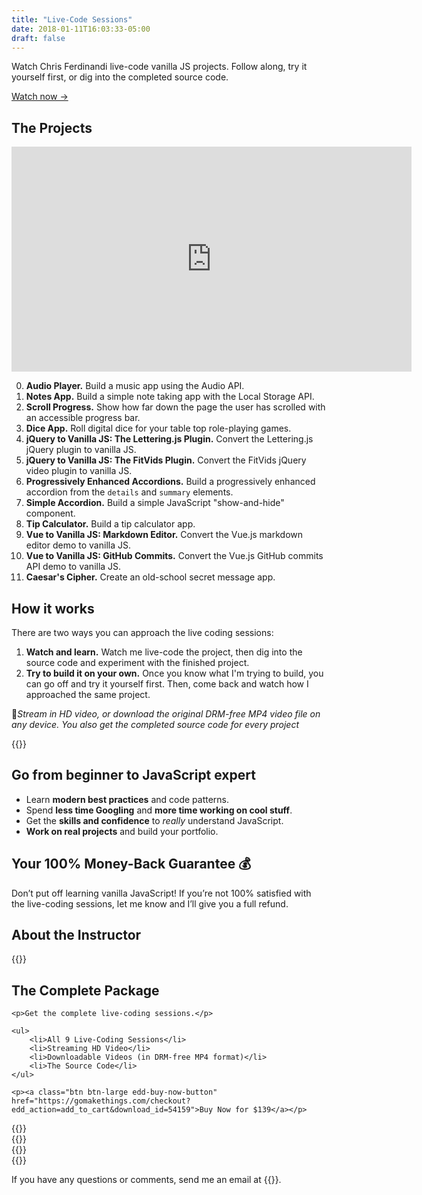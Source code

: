 ```yaml
---
title: "Live-Code Sessions"
date: 2018-01-11T16:03:33-05:00
draft: false
---
```


Watch Chris Ferdinandi live-code vanilla JS projects. Follow along, try it yourself first, or dig into the completed source code.

<a class="btn" href="#ready-to-buy">Watch now &rarr;</a>

## The Projects

<iframe src="https://player.vimeo.com/video/466183904?color=0088cc&title=0&byline=0&portrait=0" width="640" height="360" frameborder="0" allow="autoplay; fullscreen" allowfullscreen></iframe>

0. **Audio Player.** Build a music app using the Audio API.
0. **Notes App.** Build a simple note taking app with the Local Storage API.
0. **Scroll Progress.** Show how far down the page the user has scrolled with an accessible progress bar.
0. **Dice App.** Roll digital dice for your table top role-playing games.
0. **jQuery to Vanilla JS: The Lettering.js Plugin.** Convert the Lettering.js jQuery plugin to vanilla JS.
0. **jQuery to Vanilla JS: The FitVids Plugin.** Convert the FitVids jQuery video plugin to vanilla JS.
0. **Progressively Enhanced Accordions.** Build a progressively enhanced accordion from the `details` and `summary` elements.
0. **Simple Accordion.** Build a simple JavaScript "show-and-hide" component.
0. **Tip Calculator.** Build a tip calculator app.
0. **Vue to Vanilla JS: Markdown Editor.** Convert the Vue.js markdown editor demo to vanilla JS.
0. **Vue to Vanilla JS: GitHub Commits.** Convert the Vue.js GitHub commits API demo to vanilla JS.
0. **Caesar's Cipher.** Create an old-school secret message app.


## How it works

There are two ways you can approach the live coding sessions:

1. **Watch and learn.** Watch me live-code the project, then dig into the source code and experiment with the finished project.
1. **Try to build it on your own.** Once you know what I'm trying to build, you can go off and try it yourself first. Then, come back and watch how I approached the same project.

📱*Stream in HD video, or download the original DRM-free MP4 video file on any device. You also get the completed source code for every project*


<div class="padding-top-large padding-bottom-large">
	{{<testimonial for="jonathanSchofield" photo="true">}}
</div>


## Go from beginner to JavaScript expert

- Learn **modern best practices** and code patterns.
- Spend **less time Googling** and **more time working on cool stuff**.
- Get the **skills and confidence** to *really* understand JavaScript.
- **Work on real projects** and build your portfolio.


## Your 100% Money-Back Guarantee 💰

Don’t put off learning vanilla JavaScript! If you’re not 100% satisfied with the live-coding sessions, let me know and I’ll give you a full refund.


## About the Instructor

{{<cta for="bio">}}


<div class="callout" id="ready-to-buy">
	<h2>The Complete Package</h2>

	<p>Get the complete live-coding sessions.</p>

	<ul>
		<li>All 9 Live-Coding Sessions</li>
	    <li>Streaming HD Video</li>
		<li>Downloadable Videos (in DRM-free MP4 format)</li>
	    <li>The Source Code</li>
	</ul>

	<p><a class="btn btn-large edd-buy-now-button" href="https://gomakethings.com/checkout?edd_action=add_to_cart&download_id=54159">Buy Now for $139</a></p>
</div>

<div class="padding-top-large padding-bottom">
	{{<testimonial for="chrisCoyier" photo="true">}}
</div>

<div class="padding-bottom">
	{{<testimonial for="patriciaParker" photo="true">}}
</div>

<div class="padding-bottom">
	{{<testimonial for="mojtabaSeyedi" photo="true">}}
</div>

<div class="padding-bottom">
	{{<testimonial for="kb" photo="true">}}
</div>

If you have any questions or comments, send me an email at {{<email>}}.